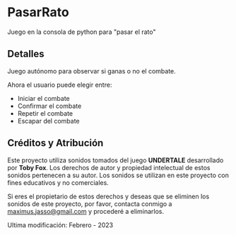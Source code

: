 # PasarRato
Juego en la consola de python para "pasar el rato"

## Detalles
Juego autónomo para observar si ganas o no el combate.

Ahora el usuario puede elegir entre:
- Iniciar el combate
- Confirmar el combate
- Repetir el combate
- Escapar del combate

## Créditos y Atribución

Este proyecto utiliza sonidos tomados del juego **UNDERTALE** desarrollado por **Toby Fox**. Los derechos de autor y propiedad intelectual de estos sonidos pertenecen a su autor. Los sonidos se utilizan en este proyecto con fines educativos y no comerciales.

Si eres el propietario de estos derechos y deseas que se eliminen los sonidos de este proyecto, por favor, contacta conmigo a maximus.jasso@gmail.com y procederé a eliminarlos.

Ultima modificación: Febrero - 2023